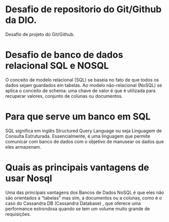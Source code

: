 # Desafio de repositorio do Git/Github da DIO.
Desafio de projeto do Git/Github.
# Desafio de banco de dados relacional SQL e NOSQL
O conceito de modelo relacional (SQL) se baseia no fato de que todos os dados sejam guardados em tabelas. Ao modelo não-relacional (NoSQL) se aplica o conceito de schema: uma chave de valor é que é utilizada para recuperar valores, conjunto de colunas ou documentos.
# Para que serve um banco em SQL
SQL significa em inglês Structured Query Language ou seja Linguagem de Consulta Estruturada. Essencialmente, é uma linguagem que permite comunicar com banco de dados com o objetivo de manusear os dados que eles armazenam.
# Quais as principais vantagens de usar Nosql
Uma das principais vantagens dos Bancos de Dados NoSQL é que eles não são orientados a “tabelas” mas sim, a documentos ou a colunas, como é o caso do Cassandra DB (Cassandra Database) , que oferece uma performance estrondosa quando se tem um volume muito grande de requisições.
